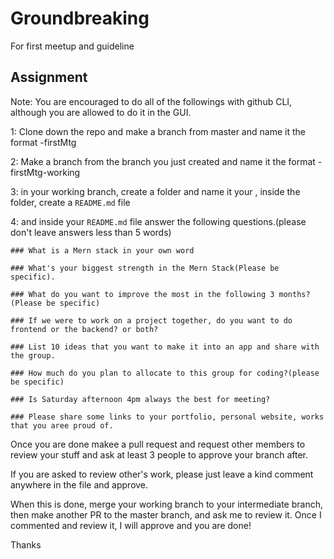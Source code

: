 # Groundbreaking
For first meetup and guideline

## Assignment

Note: You are encouraged to do all of the followings with github CLI, although you are allowed to do it in the GUI. 

1: Clone down the repo and make a branch from master and name it the format <githubId>-firstMtg

2: Make a branch from the branch you just created and name it the format <githubId>-firstMtg-working  

3: in your working branch, create a folder and name it your <name-info>, inside the folder, create a `README.md` file

4: and inside your `README.md` file answer the following questions.(please don't leave answers less than 5 words)
  
```
### What is a Mern stack in your own word

### What's your biggest strength in the Mern Stack(Please be specific). 

### What do you want to improve the most in the following 3 months? (Please be specific)

### If we were to work on a project together, do you want to do frontend or the backend? or both?

### List 10 ideas that you want to make it into an app and share with the group. 

### How much do you plan to allocate to this group for coding?(please be specific)

### Is Saturday afternoon 4pm always the best for meeting?

### Please share some links to your portfolio, personal website, works that you aree proud of. 

```

Once you are done makee a pull request and request other members to review your stuff and ask at least 3 people to approve your branch after. 

If you are asked to review other's work, please just leave a kind comment anywhere in the file and approve. 

When this is done, merge your working branch to your intermediate branch, then make another PR to the master branch, and ask me to review it. Once I commented and review it, I will approve and you are done!

Thanks
